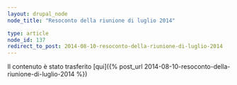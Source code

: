 ```yaml
---
layout: drupal_node
node_title: "Resoconto della riunione di luglio 2014"

type: article
node_id: 137
redirect_to_post: 2014-08-10-resoconto-della-riunione-di-luglio-2014
---
```


Il contenuto è stato trasferito [qui]({% post_url 2014-08-10-resoconto-della-riunione-di-luglio-2014 %})